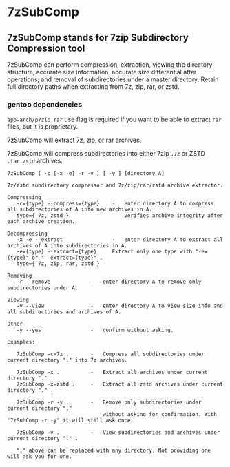 # 7zSubComp

## 7zSubComp stands for 7zip Subdirectory Compression tool

7zSubComp can perform compression, extraction, viewing the directory structure, accurate size information, accurate size differential after operations, and removal of subdirectories under a master directory. Retain full directory paths when extracting from 7z, zip, rar, or zstd.

### gentoo dependencies
```app-arch/p7zip rar``` use flag is required if you want to be able to extract ```rar``` files, but it is proprietary.

7zSubComp will extract 7z, zip, or rar archives.

7zSubComp will compress subdirectories into either 7zip ```.7z``` or ZSTD ```.tar.zstd``` archives.

```
7zSubComp [ -c [-x -e] -r -v ] [ -y ] [directory A]

7z/zstd subdirectory compressor and 7z/zip/rar/zstd archive extractor.

Compressing
   -c={type} --compress={type}    -   enter directory A to compress all subdirectories of A into new archives in A.
   type={ 7z, zstd }                  Verifies archive integrity after each archive creation.

Decompressing
   -x -e --extract                -   enter directory A to extract all archives of A into subdirectories in A.
   -e={type} --extract={type}     Extract only one type with "-e={type}" or "--extract={type}" .
   type={ 7z, zip, rar, zstd }

Removing
   -r --remove             -   enter directory A to remove only subdirectories under A.

Viewing
   -v --view               -   enter directory A to view size info and all subdirectories and archives of A.

Other
   -y --yes                -   confirm without asking.

Examples:

   7zSubComp -c=7z .       -   Compress all subdirectories under current directory "." into 7z archives.

   7zSubComp -x .          -   Extract all archives under current directory "." .
   7zSubComp -x=zstd .     -   Extract all zstd archives under current directory "." .

   7zSubComp -r -y .       -   Remove only subdirectories under current directory "."
                               without asking for confirmation. With "7zSubComp -r -y" it will still ask once.

   7zSubComp -v .          -   View subdirectories and archives under current directory "." .

   "." above can be replaced with any directory. Not providing one will ask you for one.

```

